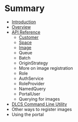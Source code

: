 # Summary

* [Introduction](README.md)
* [Overview](overview.md)
* [API Reference](API_Reference/README.md)
   * [Customer](API_Reference/customer.md)
   * [Space](API_Reference/space.md)
   * [Image](API_Reference/image.md)
   * Queue
   * Batch
   * OriginStrategy
   * More on image registration
   * Role
   * AuthService
   * RoleProvider
   * NamedQuery
   * PortalUser
   * Querying for images
* [DLCS Command Line Utility](dlcscommand_line_utility_md.md)
* Other ways to register images
* Using the portal

